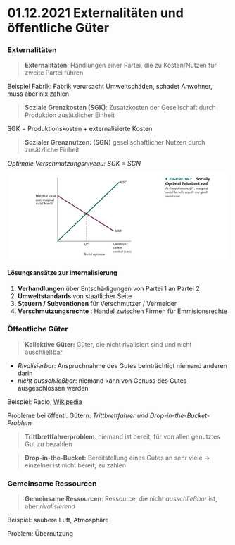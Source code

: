 # 01.12.2021 Externalitäten und öffentliche Güter



### Externalitäten

> **Externalitäten**: Handlungen einer Partei, die zu Kosten/Nutzen für zweite Partei führen

Beispiel Fabrik: Fabrik verursacht Umweltschäden, schadet Anwohner, muss aber nix zahlen

> **Soziale Grenzkosten (SGK)**: Zusatzkosten der Gesellschaft durch Produktion zusätzlicher Einheit

SGK = Produktionskosten + externalisierte Kosten

> **Sozialer Grenznutzen: (SGN)** gesellschaftlicher Nutzen durch zusätzliche Einheit

*Optimale Verschmutzungsniveau: SGK = SGN*

![21-12-01_15-23](../images/21-12-01_15-23.jpg)

#### Lösungsansätze zur Internalisierung

1. **Verhandlungen** über Entschädigungen von Partei 1 an Partei 2
2. **Umweltstandards** von staatlicher Seite
3. **Steuern / Subventionen** für Verschmutzer / Vermeider
4. **Verschmutzungsrechte** : Handel zwischen Firmen für Emmisionsrechte



### Öffentliche Güter

> **Kollektive Güter:** Güter, die nicht rivalisiert sind und nicht auschließbar

- *Rivalisierbar*: Anspruchnahme des Gutes beinträchtigt niemand anderen darin
- *nicht ausschließbar*: niemand kann von Genuss des Gutes ausgeschlossen werden

Beispiel: Radio, [Wikipedia](https://en.wikipedia.org/wiki/Public_good_(economics)#Common_examples_of_public_goods_include)

 Probleme bei öffentl. Gütern: *Trittbrettfahrer und Drop-in-the-Bucket-Problem*

>  **Trittbrettfahrerproblem**: niemand ist bereit, für von allen genutztes Gut zu bezahlen

> **Drop-in-the-Bucket:** Bereitstellung eines Gutes an sehr viele -> einzelner ist nicht bereit, zu zahlen



### Gemeinsame Ressourcen

> **Gemeinsame Ressourcen**: Ressource, die nicht *ausschließbar* ist, aber *rivalisierend*

Beispiel: saubere Luft, Atmosphäre

Problem: Übernutzung 
